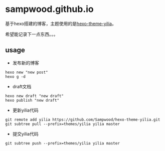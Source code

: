 # sampwood.github.io
基于hexo搭建的博客，主题使用的是[hexo-theme-yilia](https://github.com/litten/hexo-theme-yilia)。

希望能记录下一点东西。。。


## usage
- 发布新的博客
```
hexo new "new post"
hexo g -d
```

- draft文档
```
hexo new draft "new draft"
hexo publish "new draft"
```

- 更新yilia代码
```
git remote add yilia https://github.com/Sampwood/hexo-theme-yilia.git
git subtree pull --prefix=themes/yilia yilia master
```

- 提交yilia代码
```
git subtree push --prefix=themes/yilia yilia master
```